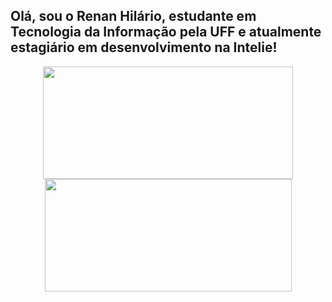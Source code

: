 ## Olá, sou o Renan Hilário, estudante em Tecnologia da Informação pela UFF e atualmente estagiário em desenvolvimento na Intelie!

<div align="center">
  <a href="https://github.com/rvahilario">
  <img height="180em" width="400em" src="https://github-readme-stats.vercel.app/api?username=rvahilario&show_icons=true&theme=dracula&include_all_commits=true&count_private=true"/>
  <img height="180em" width="395em" src="https://github-readme-stats.vercel.app/api/top-langs/?username=rvahilario&layout=compact&langs_count=7&theme=dracula"/>
</div>

##
